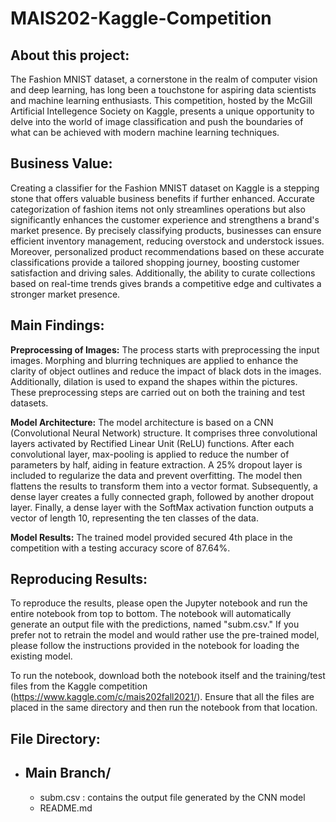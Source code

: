 # MAIS202-Kaggle-Competition

## About this project:
The Fashion MNIST dataset, a cornerstone in the realm of computer vision and deep learning, has long been a touchstone for aspiring data scientists and machine learning enthusiasts. This competition, hosted by the McGill Artificial Intellegence Society on Kaggle, presents a unique opportunity to delve into the world of image classification and push the boundaries of what can be achieved with modern machine learning techniques.

## Business Value:
Creating a classifier for the Fashion MNIST dataset on Kaggle is a stepping stone that offers valuable business benefits if further enhanced. Accurate categorization of fashion items not only streamlines operations but also significantly enhances the customer experience and strengthens a brand's market presence. By precisely classifying products, businesses can ensure efficient inventory management, reducing overstock and understock issues. Moreover, personalized product recommendations based on these accurate classifications provide a tailored shopping journey, boosting customer satisfaction and driving sales. Additionally, the ability to curate collections based on real-time trends gives brands a competitive edge and cultivates a stronger market presence.

## Main Findings:
**Preprocessing of Images:** The process starts with preprocessing the input images. Morphing and blurring techniques are applied to enhance the clarity of object outlines and reduce the impact of black dots in the images. Additionally, dilation is used to expand the shapes within the pictures. These preprocessing steps are carried out on both the training and test datasets.

**Model Architecture:** The model architecture is based on a CNN (Convolutional Neural Network) structure. It comprises three convolutional layers activated by Rectified Linear Unit (ReLU) functions. After each convolutional layer, max-pooling is applied to reduce the number of parameters by half, aiding in feature extraction. A 25% dropout layer is included to regularize the data and prevent overfitting. The model then flattens the results to transform them into a vector format. Subsequently, a dense layer creates a fully connected graph, followed by another dropout layer. Finally, a dense layer with the SoftMax activation function outputs a vector of length 10, representing the ten classes of the data.

**Model Results:** The trained model provided secured 4th place in the competition with a testing accuracy score of 87.64%.

## Reproducing Results:
To reproduce the results, please open the Jupyter notebook and run the entire notebook from top to bottom. The notebook will automatically generate an output file with the predictions, named "subm.csv." If you prefer not to retrain the model and would rather use the pre-trained model, please follow the instructions provided in the notebook for loading the existing model.

To run the notebook, download both the notebook itself and the training/test files from the Kaggle competition (https://www.kaggle.com/c/mais202fall2021/). Ensure that all the files are placed in the same directory and then run the notebook from that location.

## File Directory: 
- Main Branch/
  - 
  - subm.csv : contains the output file generated by the CNN model
  - README.md
